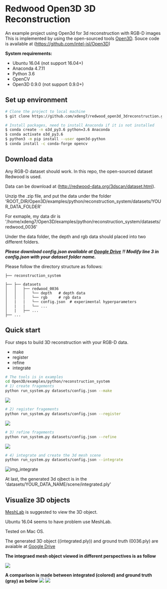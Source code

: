 # Redwood Open3D 3D Reconstruction
An example project using Open3d for 3d reconstruction with RGB-D images
This is implemented by using the open-sourced tools [Open3D](http://www.open3d.org/). Souce code is available at (https://github.com/intel-isl/Open3D)


**System requirements:**

* Ubuntu 16.04 (not support 16.04+)
* Anaconda 4.7.11
* Python 3.6
* OpenCV
* Open3D 0.9.0 (not support 0.9.0+)

## Set up environment

```bash
# Clone the project to local machine
$ git clone https://github.com/xdeng7/redwood_open3d_3dreconstruction.git

# Install packages, need to install Anaconda if it is not installed 
$ conda create -n o3d_py3.6 python=3.6 Anaconda
$ conda activate o3d_py3.6
$ python3 -m pip install --user open3d-python
$ conda install -c conda-forge opencv

```
## Download data
Any RGB-D dataset should work. In this repo, the open-sourced dataset Redwood is used.

Data can be download at (http://redwood-data.org/3dscan/dataset.html).

Unzip the .zip file, and put the data under the folder 'ROOT_DIR/Open3D/examples/python/reconstruction_system/datasets/YOUR_DATA_FOLDER'

For exmaple, my data dir is '/home/xdeng7/Open3D/examples/python/reconstruction_system/datasets/redwood_0036'

Under the data folder, the depth and rgb data should placed into two different folders. 

***Please download config.json available at [Google Drive]()***
***!! Modify line 3 in config.json with your dataset folder name.***

Please follow the directory structure as follows:


```   
├── reconstruction_system

├── ├── datasets                                                                                                                                                                                                   
│   │   ├── redwood_0036                                                                                                 
│   │   │   └── depth   # depth data                                                                                                                           
│   │   │   └── rgb     # rgb data        
│   |   |   └── config.json  # experimental hyperparameters
│   |   |   └── ...
│   |   ├── ...
├── ...
```

## Quick start
Four steps to build 3D reconstruction with your RGB-D data. 
* make
* register
* refine
* integrate

```bash
# The tools is in examples
cd Open3D/examples/python/reconstruction_system
# 1) create fragements
python run_system.py datasets/config.json --make
```

<img src="imgs/Screenshot _2021-01-31_16-44-35.png">


```bash
# 2) register fragements
python run_system.py datasets/config.json --register
```

<img src="imgs/Screenshot _2021-01-31_16-36-53.png">



```bash
# 3) refine fragements
python run_system.py datasets/config.json --refine
```


<img src="imgs/Screenshot _2021-01-31_16-39-33.png">



```bash
# 4) integrate and create the 3d mesh scene 
python run_system.py datasets/config.json --integrate
```

![img_integrate](imgs/Screenshot_2021-01-31.png)

At last, the generated 3d ojbect is in the 'datasets/YOUR_DATA_NAME/scene/integrated.ply'

## Visualize 3D objects
[MeshLab](https://www.meshlab.net/#download) is suggested to view the 3D object. 

Ubuntu 16.04 seems to have problem use MeshLab.

Tested on Mac OS. 


The generated 3D object ((integrated.ply)) and ground truth (0036.ply) are avaiable at [Google Drive](https://drive.google.com/drive/folders/1AIL9V-8edG8u4jDeRic_aD79XrX9mS9U?usp=sharing)

**The integraed mesh object viewed in different perspectives is as follow**

<img src="imgs/open3d_integrated.png">

**A comparison is made between integrated (colored) and ground truth (gray) as below**
<img src="imgs/integrated_com1.jpeg">
<img src="imgs/integrated_com2.jpeg">
